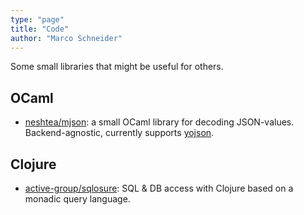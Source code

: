 ```yaml
---
type: "page"
title: "Code"
author: "Marco Schneider"
---
```


Some small libraries that might be useful for others.

## OCaml

- [neshtea/mjson](https://github.com/neshtea/mjson): a small OCaml library for
  decoding JSON-values. Backend-agnostic, currently supports
  [yojson](https://github.com/ocaml-community/yojson).

## Clojure

- [active-group/sqlosure](https://github.com/active-group/sqlosure): SQL & DB
  access with Clojure based on a monadic query language.

